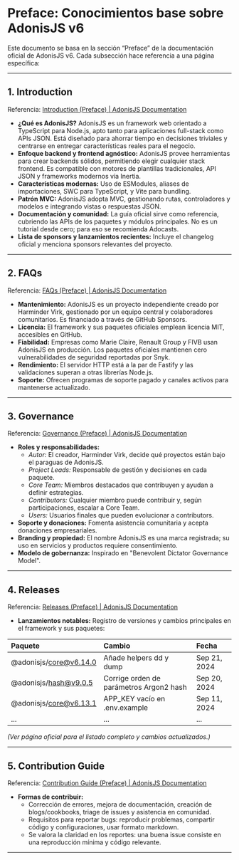 # Preface: Conocimientos base sobre AdonisJS v6

Este documento se basa en la sección “Preface” de la documentación oficial de AdonisJS v6. Cada subsección hace referencia a una página específica:

***

## 1. Introduction

Referencia: [Introduction (Preface) | AdonisJS Documentation](https://docs.adonisjs.com/guides/preface/introduction)

- **¿Qué es AdonisJS?**
AdonisJS es un framework web orientado a TypeScript para Node.js, apto tanto para aplicaciones full-stack como APIs JSON. Está diseñado para ahorrar tiempo en decisiones triviales y centrarse en entregar características reales para el negocio.
- **Enfoque backend y frontend agnóstico:**
AdonisJS provee herramientas para crear backends sólidos, permitiendo elegir cualquier stack frontend. Es compatible con motores de plantillas tradicionales, API JSON y frameworks modernos vía Inertia.
- **Características modernas:**
Uso de ESModules, aliases de importaciones, SWC para TypeScript, y Vite para bundling.
- **Patrón MVC:**
AdonisJS adopta MVC, gestionando rutas, controladores y modelos e integrando vistas o respuestas JSON.
- **Documentación y comunidad:**
La guía oficial sirve como referencia, cubriendo las APIs de los paquetes y módulos principales. No es un tutorial desde cero; para eso se recomienda Adocasts.
- **Lista de sponsors y lanzamientos recientes:**
Incluye el changelog oficial y menciona sponsors relevantes del proyecto.

***

## 2. FAQs

Referencia: [FAQs (Preface) | AdonisJS Documentation](https://docs.adonisjs.com/guides/preface/faqs)

- **Mantenimiento:**
AdonisJS es un proyecto independiente creado por Harminder Virk, gestionado por un equipo central y colaboradores comunitarios. Es financiado a través de GitHub Sponsors.
- **Licencia:**
El framework y sus paquetes oficiales emplean licencia MIT, accesibles en GitHub.
- **Fiabilidad:**
Empresas como Marie Claire, Renault Group y FIVB usan AdonisJS en producción. Los paquetes oficiales mantienen cero vulnerabilidades de seguridad reportadas por Snyk.
- **Rendimiento:**
El servidor HTTP está a la par de Fastify y las validaciones superan a otras librerías Node.js.
- **Soporte:**
Ofrecen programas de soporte pagado y canales activos para mantenerse actualizado.

***

## 3. Governance

Referencia: [Governance (Preface) | AdonisJS Documentation](https://docs.adonisjs.com/guides/preface/governance)

- **Roles y responsabilidades:**
    - *Autor:* El creador, Harminder Virk, decide qué proyectos están bajo el paraguas de AdonisJS.
    - *Project Leads:* Responsable de gestión y decisiones en cada paquete.
    - *Core Team:* Miembros destacados que contribuyen y ayudan a definir estrategias.
    - *Contributors:* Cualquier miembro puede contribuir y, según participaciones, escalar a Core Team.
    - *Users:* Usuarios finales que pueden evolucionar a contributors.
- **Soporte y donaciones:**
Fomenta asistencia comunitaria y acepta donaciones empresariales.
- **Branding y propiedad:**
El nombre AdonisJS es una marca registrada; su uso en servicios y productos requiere consentimiento.
- **Modelo de gobernanza:**
Inspirado en "Benevolent Dictator Governance Model".

***

## 4. Releases

Referencia: [Releases (Preface) | AdonisJS Documentation](https://docs.adonisjs.com/guides/preface/releases)

- **Lanzamientos notables:**
Registro de versiones y cambios principales en el framework y sus paquetes:


| Paquete | Cambio | Fecha |
| :-- | :-- | :-- |
| @adonisjs/core@v6.14.0 | Añade helpers dd y dump | Sep 21, 2024 |
| @adonisjs/hash@v9.0.5 | Corrige orden de parámetros Argon2 hash | Sep 20, 2024 |
| @adonisjs/core@v6.13.1 | APP_KEY vacío en .env.example | Sep 11, 2024 |
| ... | ... | ... |

*(Ver página oficial para el listado completo y cambios actualizados.)*

***

## 5. Contribution Guide

Referencia: [Contribution Guide (Preface) | AdonisJS Documentation](https://docs.adonisjs.com/guides/preface/contribution-guide)

- **Formas de contribuir:**
    - Corrección de errores, mejora de documentación, creación de blogs/cookbooks, triage de issues y asistencia en comunidad.
    - Requisitos para reportar bugs: reproducir problemas, compartir código y configuraciones, usar formato markdown.
    - Se valora la claridad en los reportes: una buena issue consiste en una reproducción mínima y código relevante.

***